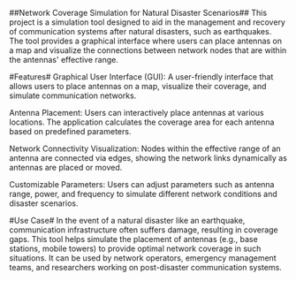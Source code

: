 ##Network Coverage Simulation for Natural Disaster Scenarios##
This project is a simulation tool designed to aid in the management and recovery of communication systems after natural disasters, such as earthquakes. The tool provides a graphical interface where users can place antennas on a map and visualize the connections between network nodes that are within the antennas' effective range.

#Features#
Graphical User Interface (GUI):
A user-friendly interface that allows users to place antennas on a map, visualize their coverage, and simulate communication networks.

Antenna Placement:
Users can interactively place antennas at various locations. The application calculates the coverage area for each antenna based on predefined parameters.

Network Connectivity Visualization:
Nodes within the effective range of an antenna are connected via edges, showing the network links dynamically as antennas are placed or moved.

Customizable Parameters:
Users can adjust parameters such as antenna range, power, and frequency to simulate different network conditions and disaster scenarios.

#Use Case#
In the event of a natural disaster like an earthquake, communication infrastructure often suffers damage, resulting in coverage gaps. This tool helps simulate the placement of antennas (e.g., base stations, mobile towers) to provide optimal network coverage in such situations. It can be used by network operators, emergency management teams, and researchers working on post-disaster communication systems.
